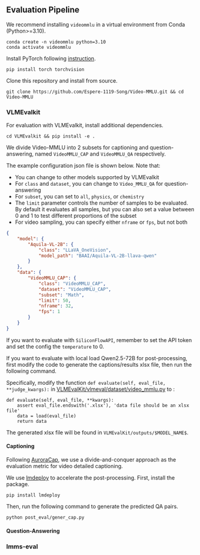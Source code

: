 ## Evaluation Pipeline

We recommend installing `videommlu` in a virtual environment from Conda (Python>=3.10).
```
conda create -n videommlu python=3.10
conda activate videommlu
```

Install PyTorch following [instruction](https://pytorch.org/get-started/locally/). 
```
pip install torch torchvision
```

Clone this repository and install from source.
```
git clone https://github.com/Espere-1119-Song/Video-MMLU.git && cd Video-MMLU
```

### VLMEvalkit

For evaluation with VLMEvalkit, install additional dependencies.
```
cd VLMEvalkit && pip install -e .
```

We divide Video-MMLU into 2 subsets for captioning and question-answering, named `VideoMMLU_CAP` and `VideoMMLU_QA` respectively.

The example configuration json file is shown below. Note that:
- You can change to other models supported by VLMEvalkit
- For `class` and `dataset`, you can change to `Video_MMLU_QA` for question-answering
- For `subset`, you can set to `all`, `physics`, or `chemistry`
- The `limit` parameter controls the number of samples to be evaluated. By default it evaluates all samples, but you can also set a value between 0 and 1 to test different proportions of the subset
- For video sampling, you can specify either `nframe` or `fps`, but not both

```json
{
    "model": {
        "Aquila-VL-2B": {
            "class": "LLaVA_OneVision",
            "model_path": "BAAI/Aquila-VL-2B-llava-qwen"
        }
    },
    "data": {
        "VideoMMLU_CAP": {
            "class": "VideoMMLU_CAP",
            "dataset": "VideoMMLU_CAP",
            "subset": "Math",
            "limit": 50,
            "nframe": 32,
            "fps": 1
        }
    }
}
```

If you want to evaluate with `SiliconFlowAPI`, remember to set the API token and set the config the `temperature` to 0.

If you want to evaluate with local load Qwen2.5-72B for post-processing, first modify the code to generate the captions/results xlsx file, then run the following command.

Specifically, modify the function `def evaluate(self, eval_file, **judge_kwargs):` in [VLMEvalKit/vlmeval/dataset/video_mmlu.py](https://github.com/Espere-1119-Song/Video-MMLU/blob/main/VLMEvalKit/vlmeval/dataset/video_mmlu.py) to :
```
def evaluate(self, eval_file, **kwargs):
    assert eval_file.endswith('.xlsx'), 'data file should be an xlsx file'
    data = load(eval_file)
    return data
```
The generated xlsx file will be found in `VLMEvalKit/outputs/$MODEL_NAME$`.

#### Captioning
Following [AuroraCap](https://wenhaochai.com/aurora-web), we use a divide-and-conquer approach as the evaluation metric for video detailed captioning.

We use [lmdeploy](https://github.com/InternLM/lmdeploy) to accelerate the post-processing. First, install the package.
```
pip install lmdeploy
```

Then, run the following command to generate the predicted QA pairs.

```
python post_eval/gener_cap.py
```

#### Question-Answering

### lmms-eval
